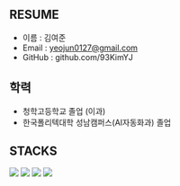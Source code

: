## RESUME

- 이름 : 김여준
- Email : yeojun0127@gmail.com
- GitHub : github.com/93KimYJ

## 학력
- 청학고등학교 졸업 (이과)
- 한국폴리텍대학 성남캠퍼스(AI자동화과) 졸업

## STACKS
<img src="https://img.shields.io/badge/PYTHON-3776AB?style=for-the-badge&logo=기술스택아이콘&logoColor=white"> <img src="https://img.shields.io/badge/GITHUB-181717?style=for-the-badge&logo=기술스택아이콘&logoColor=white"> <img src="https://img.shields.io/badge/GIT-F05032?style=for-the-badge&logo=기술스택아이콘&logoColor=white"> <img src="https://img.shields.io/badge/NUMPY-013243?style=for-the-badge&logo=기술스택아이콘&logoColor=white">
